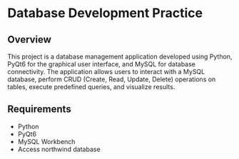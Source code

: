 # Database Development Practice

## Overview

This project is a database management application developed using Python, PyQt6 for the graphical user interface, and MySQL for database connectivity. The application allows users to interact with a MySQL database, perform CRUD (Create, Read, Update, Delete) operations on tables, execute predefined queries, and visualize results.

## Requirements

- Python
- PyQt6
- MySQL Workbench
- Access northwind database

